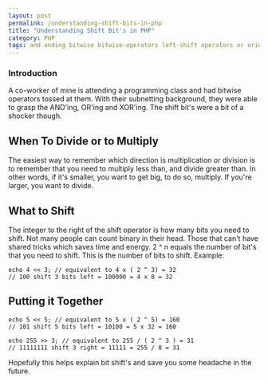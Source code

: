 ```yaml
---
layout: post
permalink: /understanding-shift-bits-in-php
title: "Understanding Shift Bit's in PHP"
category: PHP
tags: and anding bitwise bitwise-operators left-shift operators or oring php-2 php5 right-shift shift shifting xor xoring
---
```

### Introduction

A co-worker of mine is attending a programming class and had bitwise operators tossed at them. With their subnetting background, they were able to grasp the AND'ing, OR'ing and XOR'ing. The shift bit's were a bit of a shocker though. 

## When To Divide or to Multiply
The easiest way to remember which direction is multiplication or division is to remember that you need to multiply less than, and divide greater than. In other words, if it's smaller, you want to get big, to do so, multiply. If you're larger, you want to divide.

## What to Shift

The integer to the right of the shift operator is how many bits you need to shift. Not many people can count binary in their head. Those that can't have shared tricks which saves time and energy. 2 ^ n equals the number of bit's that you need to shift. This is the number of bits to shift. Example: 

```
echo 4 << 3; // equivalent to 4 x ( 2 ^ 3) = 32
// 100 shift 3 bits left = 100000 = 4 x 8 = 32
```

## Putting it Together 

```
echo 5 << 5; // equivalent to 5 x ( 2 ^ 5) = 160
// 101 shift 5 bits left = 10100 = 5 x 32 = 160

echo 255 >> 3; // equivalent to 255 / ( 2 ^ 3 ) = 31 
// 11111111 shift 3 right = 11111 = 255 / 8 = 31 
```

Hopefully this helps explain bit shift's and save you some headache in the future.